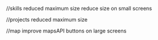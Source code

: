 //skills
reduced maximum size
reduce size on small screens

//projects
reduced maximum size

//map
improve mapsAPI buttons on large screens


